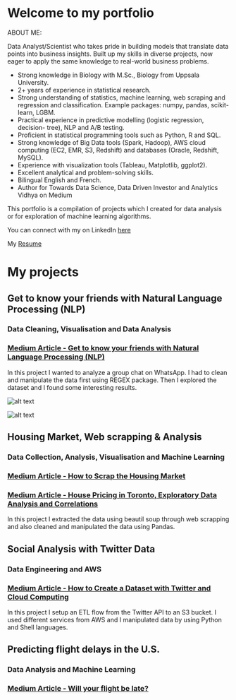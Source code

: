# Welcome to my portfolio

ABOUT ME:

Data Analyst/Scientist who takes pride in building models that translate data points into business insights. Built up my skills in diverse projects, now eager to apply the same knowledge to real-world business problems.

- Strong knowledge in Biology with M.Sc., Biology from Uppsala University.
- 2+ years of experience in statistical research.
- Strong understanding of statistics, machine learning, web scraping and regression and classification. Example packages: numpy, pandas, scikit-learn, LGBM.
- Practical experience in predictive modelling (logistic regression, decision- tree), NLP and A/B testing.
- Proficient in statistical programming tools such as Python, R and SQL.
- Strong knowledge of Big Data tools (Spark, Hadoop), AWS cloud computing (EC2, EMR, S3, Redshift) and databases (Oracle, Redshift, MySQL).
- Experience with visualization tools (Tableau, Matplotlib, ggplot2).
- Excellent analytical and problem-solving skills.
- Bilingual English and French.
- Author for Towards Data Science, Data Driven Investor and Analytics Vidhya on Medium

This portfolio is a compilation of projects which I created for data analysis or for exploration of machine learning algorithms. 

You can connect with my on LinkedIn [here](https://www.linkedin.com/in/risserl/)

My [Resume](https://drive.google.com/file/d/1atQGP0nNCwwhLvURgtV_-ax-SNvYy4_O/view?usp=sharing) 

# My projects

## Get to know your friends with Natural Language Processing (NLP)
### Data Cleaning, Visualisation and Data Analysis
### [Medium Article - Get to know your friends with Natural Language Processing (NLP)](https://towardsdatascience.com/get-to-know-your-friends-with-natural-language-processing-nlp-38a1f6e56e09) 

In this project I wanted to analyze a group chat on WhatsApp. I had to clean and manipulate the data first using REGEX package. Then I explored the dataset and I found some interesting results.

![alt text](image.jpg)

![alt text](image.jpg)


## Housing Market, Web scrapping & Analysis
### Data Collection, Analysis, Visualisation and Machine Learning
### [Medium Article - How to Scrap the Housing Market](https://medium.com/datadriveninvestor/how-to-scrap-the-housing-market-9081a1610fea?source=friends_link&sk=922dee31b18d73dbc03b1ff17dbffba0) 
### [Medium Article - House Pricing in Toronto, Exploratory Data Analysis and Correlations](https://medium.com/datadriveninvestor/house-pricing-in-toronto-exploratory-data-analysis-and-correlations-45d2f11475f4?source=friends_link&sk=86f7cc2f3b0dc90b3b4aa5f152c82d6e) 

In this project I extracted the data using beautil soup through web scrapping and also cleaned and manipulated the data using Pandas.

## Social Analysis with Twitter Data
### Data Engineering and AWS
### [Medium Article - How to Create a Dataset with Twitter and Cloud Computing](https://towardsdatascience.com/how-to-create-a-dataset-with-twitter-and-cloud-computing-fcd82837d313?source=friends_link&sk=b56db9035ff3e59a68fbc19fbf211539) 

In this project I setup an ETL flow from the Twitter API to an S3 bucket. I used different services from AWS and I manipulated data by using Python and Shell languages.

## Predicting flight delays in the U.S.
### Data Analysis and Machine Learning
### [Medium Article - Will your flight be late?](https://medium.com/analytics-vidhya/will-your-flight-be-late-36818ffe52b3?source=friends_link&sk=b12b06c3463c125b1370650e8b52bc9f) 

